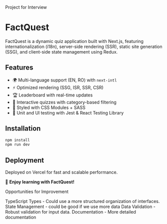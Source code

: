 Project for Interview

# FactQuest

FactQuest is a dynamic quiz application built with Next.js, featuring internationalization (i18n), server-side rendering (SSR), static site generation (SSG), and client-side state management using Redux.

## Features

- 🌍 Multi-language support (EN, RO) with `next-intl`
- ⚡ Optimized rendering (SSG, ISR, SSR, CSR)
- 🏆 Leaderboard with real-time updates
- 📝 Interactive quizzes with category-based filtering
- 🎨 Styled with CSS Modules + SASS
- 🔬 Unit and UI testing with Jest & React Testing Library

## Installation

```bash
npm install
npm run dev
```

## Deployment

Deployed on Vercel for fast and scalable performance.

🚀 **Enjoy learning with FactQuest!**

Opportunities for Improvement

TypeScript Types - Could use a more structured organization of interfaces.
State Management - could be good if we use more data
Data Validation - Robust validation for input data.
Documentation - More detailed documentation
